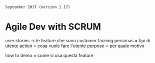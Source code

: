 `September 2017 (version 1.17)`

# Agile Dev with SCRUM

user stories -> le feature che sono customer faceing
personas 	= tipi di utente
action  	= cosa vuole fare l'utente
purpose 	= per quale motivo 

how to demo = come si usa questa feature


